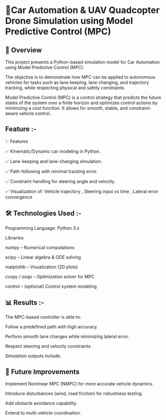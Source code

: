 # **🚗Car Automation & UAV Quadcopter Drone Simulation using Model Predictive Control (MPC)**


## 📌 Overview

This project presents a Python-based simulation model for Car Automation using Model Predictive Control (MPC).

The objective is to demonstrate how MPC can be applied to autonomous vehicles for tasks such as lane keeping, lane changing, and trajectory tracking, while respecting physical and safety constraints.

Model Predictive Control (MPC) is a control strategy that predicts the future states of the system over a finite horizon and optimizes control actions by minimizing a cost function. It allows for smooth, stable, and constraint-aware vehicle control..


## Feature :-

✨ Features

✅ Kinematic/Dynamic car modeling in Python.

✅ Lane-keeping and lane-changing simulation.

✅ Path-following with minimal tracking error.

✅ Constraint handling for steering angle and velocity.

✅ Visualization of: Vehicle trajectory , Steering input vs time , Lateral error convergence



## 🛠️ Technologies Used :-

Programming Language: Python 3.x

Libraries:

numpy – Numerical computations

scipy – Linear algebra & ODE solving

matplotlib – Visualization (2D plots)

cvxpy / osqp – Optimization solver for MPC

control – (optional) Control system modeling




## 📊 Results :-

The MPC-based controller is able to:

Follow a predefined path with high accuracy.

Perform smooth lane changes while minimizing lateral error.

Respect steering and velocity constraints.

Simulation outputs include:





## 🔮 Future Improvements

Implement Nonlinear MPC (NMPC) for more accurate vehicle dynamics.

Introduce disturbances (wind, road friction) for robustness testing.

Add obstacle avoidance capability.

Extend to multi-vehicle coordination.
